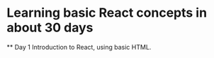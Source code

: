 # Learning basic React concepts in about 30 days

** Day 1
Introduction to React, using basic HTML.
